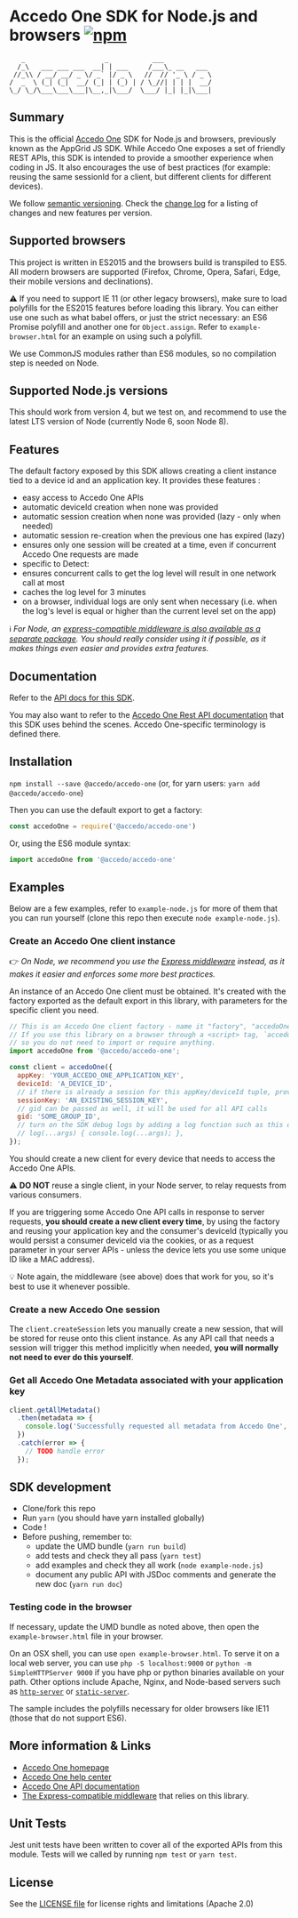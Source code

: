 # Accedo One SDK for Node.js and browsers [![npm](https://img.shields.io/npm/v/@accedo/accedo-one.svg?maxAge=3600)](https://www.npmjs.com/package/@accedo/accedo-one)

```
   _                    _           ___
  /_\   ___ ___ ___  __| | ___     /___\_ __   ___
 //_\\ / __/ __/ _ \/ _` |/ _ \   //  // '_ \ / _ \
/  _  \ (_| (_|  __/ (_| | (_) | / \_//| | | |  __/
\_/ \_/\___\___\___|\__,_|\___/  \___/ |_| |_|\___|

```

## Summary

This is the official [Accedo One](https://www.accedo.tv/one) SDK for Node.js and browsers, previously known as the AppGrid JS SDK.
While Accedo One exposes a set of friendly REST APIs, this SDK is intended to provide a smoother experience when coding in JS.
It also encourages the use of best practices (for example: reusing the same sessionId for a client, but different clients for different devices).

We follow [semantic versioning](http://semver.org/).
Check the [change log](./CHANGELOG.md) for a listing of changes and new features per version.

## Supported browsers

This project is written in ES2015 and the browsers build is transpiled to ES5.
All modern browsers are supported (Firefox, Chrome, Opera, Safari, Edge, their mobile versions and declinations).

⚠️ If you need to support IE 11 (or other legacy browsers), make sure to load polyfills for the ES2015 features before loading this library. You can either use one such as what babel offers, or just the strict necessary: an ES6 Promise polyfill and another one for `Object.assign`.
Refer to `example-browser.html` for an example on using such a polyfill.

We use CommonJS modules rather than ES6 modules, so no compilation step is needed on Node.

## Supported Node.js versions

This should work from version 4, but we test on, and recommend to use the latest LTS version of Node (currently Node 6, soon Node 8).

## Features

The default factory exposed by this SDK allows creating a client instance tied to a device id and an application key. It provides these features :
 - easy access to Accedo One APIs
 - automatic deviceId creation when none was provided
 - automatic session creation when none was provided (lazy - only when needed)
 - automatic session re-creation when the previous one has expired (lazy)
 - ensures only one session will be created at a time, even if concurrent Accedo One requests are made
 - specific to Detect:
  - ensures concurrent calls to get the log level will result in one network call at most
  - caches the log level for 3 minutes
  - on a browser, individual logs are only sent when necessary (i.e. when the log's level is equal or higher than the current level set on the app)

:information_source: _For Node, an [express-compatible middleware is also available as a separate package](https://github.com/Accedo-Products/accedo-one-sdk-express).
You should really consider using it if possible, as it makes things even easier and provides extra features._

## Documentation

Refer to the [API docs for this SDK](https://accedo-products.github.io/accedo-one-sdk-js/).

You may also want to refer to the [Accedo One Rest API documentation](https://developer.one.accedo.tv/) that this SDK uses behind the scenes. Accedo One-specific terminology is defined there.

## Installation

`npm install --save @accedo/accedo-one` (or, for yarn users: `yarn add @accedo/accedo-one`)

Then you can use the default export to get a factory:
```js
const accedoOne = require('@accedo/accedo-one')
```
Or, using the ES6 module syntax:
```js
import accedoOne from '@accedo/accedo-one'
```

## Examples
Below are a few examples, refer to `example-node.js` for more of them that you can run yourself (clone this repo then execute `node example-node.js`).

### Create an Accedo One client instance

:point_right: _On Node, we recommend you use the [Express middleware](https://github.com/Accedo-Products/accedo-one-sdk-express) instead, as it makes it easier and enforces some more best practices._

An instance of an Accedo One client must be obtained. It's created with the factory exported as the default export in this library, with parameters for the specific client you need.

```javascript
// This is an Accedo One client factory - name it "factory", "accedoOne", or anything else.
// If you use this library on a browser through a <script> tag, `accedoOne` is a global variable
// so you do not need to import or require anything.
import accedoOne from '@accedo/accedo-one';

const client = accedoOne({
  appKey: 'YOUR_ACCEDO_ONE_APPLICATION_KEY',
  deviceId: 'A_DEVICE_ID',
  // if there is already a session for this appKey/deviceId tuple, provide it
  sessionKey: 'AN_EXISTING_SESSION_KEY',
  // gid can be passed as well, it will be used for all API calls
  gid: 'SOME_GROUP_ID',
  // turn on the SDK debug logs by adding a log function such as this one
  // log(...args) { console.log(...args); },
});
```

You should create a new client for every device that needs to access the Accedo One APIs.

:warning: **DO NOT** reuse a single client, in your Node server, to relay requests from various consumers.

If you are triggering some Accedo One API calls in response to server requests, **you should create a new client every time**, by using the factory and reusing your application key and the consumer's deviceId (typically you would persist a consumer deviceId via the cookies, or as a request parameter in your server APIs - unless the device lets you use some unique ID like a MAC address).

:bulb: Note again, the middleware (see above) does that work for you, so it's best to use it whenever possible.

### Create a new Accedo One session

The `client.createSession` lets you manually create a new session, that will be stored for reuse onto this client instance.
As any API call that needs a session will trigger this method implicitly when needed, **you will normally not need to ever do this yourself**.

### Get all Accedo One Metadata associated with your application key
```javascript
client.getAllMetadata()
  .then(metadata => {
    console.log('Successfully requested all metadata from Accedo One', metadata);
  })
  .catch(error => {
    // TODO handle error
  });
```

## SDK development

  * Clone/fork this repo
  * Run `yarn` (you should have yarn installed globally)
  * Code !
  * Before pushing, remember to:
    - update the UMD bundle (`yarn run build`)
    - add tests and check they all pass (`yarn test`)
    - add examples and check they all work (`node example-node.js`)
    - document any public API with JSDoc comments and generate the new doc (`yarn run doc`)

### Testing code in the browser

If necessary, update the UMD bundle as noted above, then open the `example-browser.html` file in your browser.

On an OSX shell, you can use `open example-browser.html`.
To serve it on a local web server, you can use `php -S localhost:9000` or `python -m SimpleHTTPServer 9000` if you have php or python binaries available on your path.
Other options include Apache, Nginx, and Node-based servers such as [`http-server`](https://www.npmjs.com/package/http-server) or [`static-server`](https://www.npmjs.com/package/static-server).

The sample includes the polyfills necessary for older browsers like IE11 (those that do not support ES6).

## More information & Links

* [Accedo One homepage](https://www.accedo.tv/one)
* [Accedo One help center](https://support.one.accedo.tv)
* [Accedo One API documentation](https://developer.one.accedo.tv)
* [The Express-compatible middleware](https://github.com/Accedo-Products/accedo-one-sdk-express) that relies on this library.

## Unit Tests

Jest unit tests have been written to cover all of the exported APIs from this module. Tests will we called by running `npm test` or `yarn test`.

## License

See the [LICENSE file](./LICENSE.md) for license rights and limitations (Apache 2.0)
